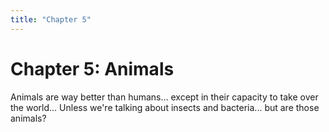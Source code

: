 ```yaml
---
title: "Chapter 5"
---
```


# Chapter 5: Animals

Animals are way better than humans... except in their capacity to take over the world... Unless we're talking about insects and bacteria... but are those animals?